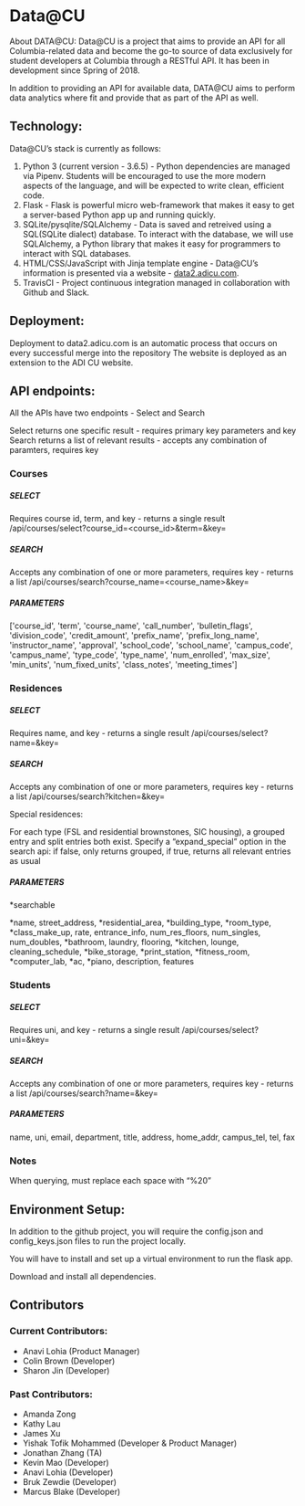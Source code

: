 # Data@CU

About DATA@CU: Data@CU is a project that aims to provide an API for all Columbia-related data and become the go-to source of data exclusively for student developers at Columbia through a RESTful API. It has been in development since Spring of 2018.

In addition to providing an API for available data, DATA@CU aims to perform data analytics where fit and provide that as part of the API as well.

## Technology:

Data@CU’s stack is currently as follows:

1. Python 3 (current version - 3.6.5)
        - Python dependencies are managed via Pipenv. Students will be encouraged to use the more modern aspects of the                 language, and will be expected to write clean, efficient code.
2. Flask
        - Flask is powerful micro web-framework that makes it easy to get a server-based Python app up and running quickly.
3. SQLite/pysqlite/SQLAlchemy
        - Data is saved and retreived using a SQL(SQLite dialect) database. To interact with the database, we will use                      SQLAlchemy, a     Python library that makes it easy for programmers to interact with SQL databases.
4. HTML/CSS/JavaScript with Jinja template engine
        - Data@CU’s information is presented via a website - [data2.adicu.com](data2.adicu.com).
5. TravisCI
        - Project continuous integration managed in collaboration with Github and Slack.
  
## Deployment:

Deployment to data2.adicu.com is an automatic process that occurs on every successful merge into the repository
The website is deployed as an extension to the ADI CU website.

## API endpoints:

All the APIs have two endpoints - Select and Search

Select returns one specific result - requires primary key parameters and key
Search returns a list of relevant results - accepts any combination of paramters, requires key

### Courses

##### SELECT

Requires course id, term, and key - returns a single result
/api/courses/select?course_id=<course_id>&term=<term>&key=<key> 

##### SEARCH

Accepts any combination of one or more parameters, requires key - returns a list
/api/courses/search?course_name=<course_name>&key=<key> 
        
##### PARAMETERS

['course_id', 'term', 'course_name', 'call_number', 'bulletin_flags', 'division_code', 'credit_amount', 'prefix_name', 'prefix_long_name', 'instructor_name', 'approval', 'school_code', 'school_name', 'campus_code', 'campus_name', 'type_code', 'type_name', 'num_enrolled', 'max_size', 'min_units', 'num_fixed_units', 'class_notes', 'meeting_times']


### Residences

##### SELECT

Requires name, and key - returns a single result
/api/courses/select?name=<name>&key=<key> 

##### SEARCH

Accepts any combination of one or more parameters, requires key - returns a list
/api/courses/search?kitchen=<kitchen>&key=<key> 
        
Special residences: 

For each type (FSL and residential brownstones, SIC housing), a grouped entry and split entries both exist. 
Specify a “expand_special” option in the search api: if false, only returns grouped, if true, returns all relevant entries as usual

##### PARAMETERS
*searchable

*name, 
street_address, 
*residential_area, 
*building_type, 
*room_type, 
*class_make_up, 
rate, 
entrance_info, 
num_res_floors, 
num_singles, 
num_doubles, 
*bathroom, 
laundry, 
flooring, 
*kitchen, 
lounge, 
cleaning_schedule, 
*bike_storage, 
*print_station, 
*fitness_room, 
*computer_lab, 
*ac, 
*piano, 
description, 
features

### Students

##### SELECT

Requires uni, and key - returns a single result
/api/courses/select?uni=<uni>&key=<key> 
	
##### SEARCH

Accepts any combination of one or more parameters, requires key - returns a list
/api/courses/search?name=<name>&key=<key> 
	
##### PARAMETERS

name, 
uni, 
email, 
department, 
title, 
address, 
home_addr, 
campus_tel, 
tel, 
fax 

### Notes

When querying, must replace each space with “%20”

## Environment Setup:

In addition to the github project, you will require the config.json and config_keys.json files to run the project locally.

You will have to install and set up a virtual environment to run the flask app.

Download and install all dependencies.

## Contributors

### Current Contributors:
- Anavi Lohia (Product Manager)
- Colin Brown (Developer)
- Sharon Jin (Developer)

### Past Contributors: 
- Amanda Zong
- Kathy Lau
- James Xu
- Yishak Tofik Mohammed (Developer & Product Manager)
- Jonathan Zhang (TA)
- Kevin Mao (Developer)
- Anavi Lohia (Developer)
- Bruk Zewdie (Developer)
- Marcus Blake (Developer)
